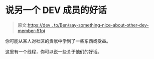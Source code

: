# 说另一个 DEV 成员的好话

> 原文:[https://dev . to/Ben/say-something-nice-about-other-dev-member-51pi](https://dev.to/ben/say-something-nice-about-another-dev-member-51pi)

你可能从某人对社区的贡献中学到了一些东西或受益。

这里有一个线程，你可以说一些关于他们的好话。